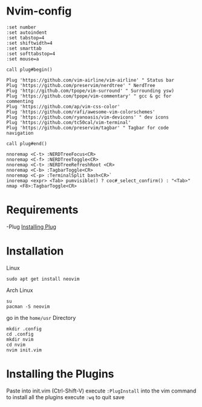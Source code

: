 # Nvim-config

```
:set number
:set autoindent
:set tabstop=4
:set shiftwidth=4
:set smarttab
:set softtabstop=4
:set mouse=a

call plug#begin()

Plug 'https://github.com/vim-airline/vim-airline' " Status bar
Plug 'https://github.com/preservim/nerdtree' " NerdTree
Plug 'http://github.com/tpope/vim-surround' " Surrounding ysw)
Plug 'https://github.com/tpope/vim-commentary' " gcc & gc for commenting
Plug 'https://github.com/ap/vim-css-color'
Plug 'https://github.com/rafi/awesome-vim-colorschemes'
Plug 'https://github.com/ryanoasis/vim-devicons' " dev icons
Plug 'https://github.com/tc50cal/vim-terminal'
Plug 'https://github.com/preservim/tagbar' " Tagbar for code navigation

call plug#end()

nnoremap <C-t> :NERDTreeFocus<CR>
nnoremap <C-f> :NERDTreeToggle<CR>
nnoremap <C-t> :NERDTreeRefreshRoot <CR>
nnoremap <C-b> :TagbarToggle<CR>
nnoremap <C-p> :TerminalSplit bash<CR>`
inoremap <expr> <Tab> pumvisible() ? coc#_select_confirm() : "<Tab>"
nmap <F8>:TagbarToggle<CR>
```

# Requirements
-Plug
[Installing Plug](https://github.com/junegunn/vim-plug)

# Installation
Linux
```
sudo apt get install neovim
```
Arch Linux
```
su
pacman -S neovim
```
go in the ```home/usr``` Directory 
```
mkdir .config
cd .config
mkdir nvim
cd nvim
nvim init.vim
```
# Installing the Plugins
Paste into init.vim (Ctrl-Shift-V)
execute ```:PlugInstall``` into the vim command to install all the plugins 
execute ```:wq``` to quit save
